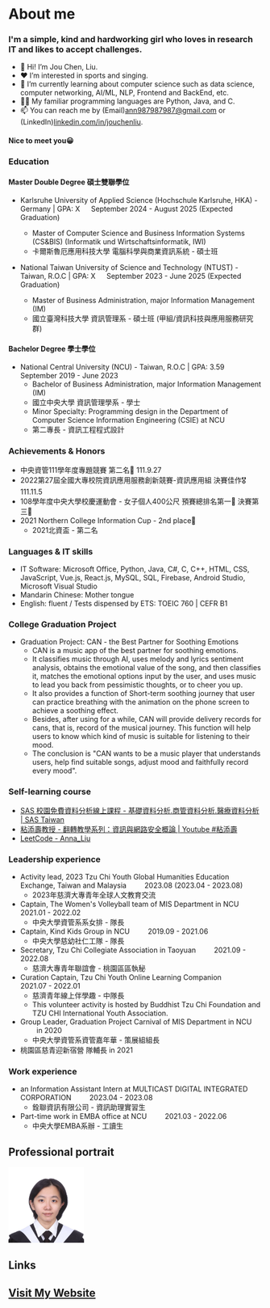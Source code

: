 # About me
### I'm a simple, kind and hardworking girl who loves in research IT and likes to accept challenges.
- 👋 Hi! I’m Jou Chen, Liu.
- ❤ I’m interested in sports and singing.
- 🌱 I’m currently learning about computer science such as data science, computer networking, AI/ML, NLP, Frontend and BackEnd, etc.
- 👩‍💻 My familiar programming languages are Python, Java, and C.
- 📫 You can reach me by (Email)ann987987987@gmail.com or (LinkedIn)[linkedin.com/in/jouchenliu](https://linkedin.com/in/jouchenliu).
#### Nice to meet you😀

### Education
#### Master Double Degree 碩士雙聯學位
* Karlsruhe University of Applied Science (Hochschule Karlsruhe, HKA) - Germany | GPA: X &emsp; September 2024 - August 2025 (Expected Graduation)
  - Master of Computer Science and Business Information Systems (CS&BIS) (Informatik und Wirtschaftsinformatik, IWI)
  - 卡爾斯魯厄應用科技大學 電腦科學與商業資訊系統 - 碩士班

* National Taiwan University of Science and Technology (NTUST) - Taiwan, R.O.C | GPA: X &emsp; September 2023 - June 2025 (Expected Graduation)
  - Master of Business Administration, major Information Management (IM)
  - 國立臺灣科技大學 資訊管理系 - 碩士班 (甲組/資訊科技與應用服務研究群)

#### Bachelor Degree 學士學位
* National Central University (NCU) - Taiwan, R.O.C | GPA: 3.59 &emsp; September 2019 - June 2023
  - Bachelor of Business Administration, major Information Management (IM)
  - 國立中央大學 資訊管理學系 - 學士
  - Minor Specialty: Programming design in the Department of Computer Science Information Engineering (CSIE) at NCU
  - 第二專長 - 資訊工程程式設計

### Achievements & Honors
* 中央資管111學年度專題競賽 第二名🥈 111.9.27
* 2022第27屆全國大專校院資訊應用服務創新競賽-資訊應用組 決賽佳作🎖 111.11.5
* 108學年度中央大學校慶運動會 - 女子個人400公尺 預賽總排名第一🥇 決賽第三🥉
* 2021 Northern College Information Cup - 2nd place🥈
  - 2021北資盃 - 第二名

### Languages & IT skills
* IT Software: Microsoft Office, Python, Java, C#, C, C++, HTML, CSS, JavaScript, Vue.js, React.js, MySQL, SQL, Firebase, Android Studio, Microsoft Visual Studio
* Mandarin Chinese: Mother tongue
* English: fluent / Tests dispensed by ETS: TOEIC 760 | CEFR B1

### College Graduation Project
* Graduation Project: CAN - the Best Partner for Soothing Emotions
  - CAN is a music app of the best partner for soothing emotions.
  - It classifies music through AI, uses melody and lyrics sentiment analysis, obtains the emotional value of the song, and then classifies it, matches the emotional options input by the user, and uses music to lead you back from pessimistic thoughts, or to cheer you up.
  - It also provides a function of Short-term soothing journey that user can practice breathing with the animation on the phone screen to achieve a soothing effect.
  - Besides, after using for a while, CAN will provide delivery records for cans, that is, record of the musical journey. This function will help users to know which kind of music is suitable for listening to their mood.
  - The conclusion is "CAN wants to be a music player that understands users, help find suitable songs, adjust mood and faithfully record every mood".

### Self-learning course
* [SAS 校園免費資料分析線上課程 - 基礎資料分析.商管資料分析.醫療資料分析 | SAS Taiwan](https://www.sas.com/zh_tw/events/21/academic/webinar.html)
* [粘添壽教授 - 翻轉教學系列：資訊與網路安全概論 | Youtube #粘添壽](https://youtube.com/playlist?list=PLWCTS9kq2MwQQJPFEw0yYiVr7C78HNKZ5)
* [LeetCode - Anna_Liu](https://leetcode.com/Anna_Liu/)

### Leadership experience
* Activity lead, 2023 Tzu Chi Youth Global Humanities Education Exchange, Taiwan and Malaysia &emsp;&emsp; 2023.08 (2023.04 - 2023.08)
  - 2023年慈濟大專青年全球人文教育交流
* Captain, The Women's Volleyball team of MIS Department in NCU &emsp;&emsp; 2021.01 - 2022.02
  - 中央大學資管系系女排 - 隊長
* Captain, Kind Kids Group in NCU &emsp;&emsp; 2019.09 - 2021.06
  - 中央大學慈幼社仁工隊 - 隊長
* Secretary, Tzu Chi Collegiate Association in Taoyuan &emsp;&emsp; 2021.09 - 2022.08
  - 慈濟大專青年聯誼會 - 桃園區區執秘
* Curation Captain, Tzu Chi Youth Online Learning Companion &emsp;&emsp; 2021.07 - 2022.01
  - 慈濟青年線上伴學趣 - 中隊長
  - This volunteer activity is hosted by Buddhist Tzu Chi Foundation and TZU CHI International Youth Association.
* Group Leader, Graduation Project Carnival of MIS Department in NCU &emsp;&emsp; in 2020
  - 中央大學資管系資管嘉年華 - 策展組組長
* 桃園區慈青迎新宿營 隊輔長 in 2021
  
### Work experience
* an Information Assistant Intern at MULTICAST DIGITAL INTEGRATED CORPORATION &emsp;&emsp; 2023.04 - 2023.08
  - 銓聯資訊有限公司 - 資訊助理實習生
* Part-time work in EMBA office at NCU &emsp;&emsp; 2021.03 - 2022.06
  - 中央大學EMBA系辦 - 工讀生

## Professional portrait
<img src="AnnaPhoto.jpg" width="150" alt="My professional portrait" />

## Links
## [Visit My Website](https://jouchenliu.github.io/anna-web/)
